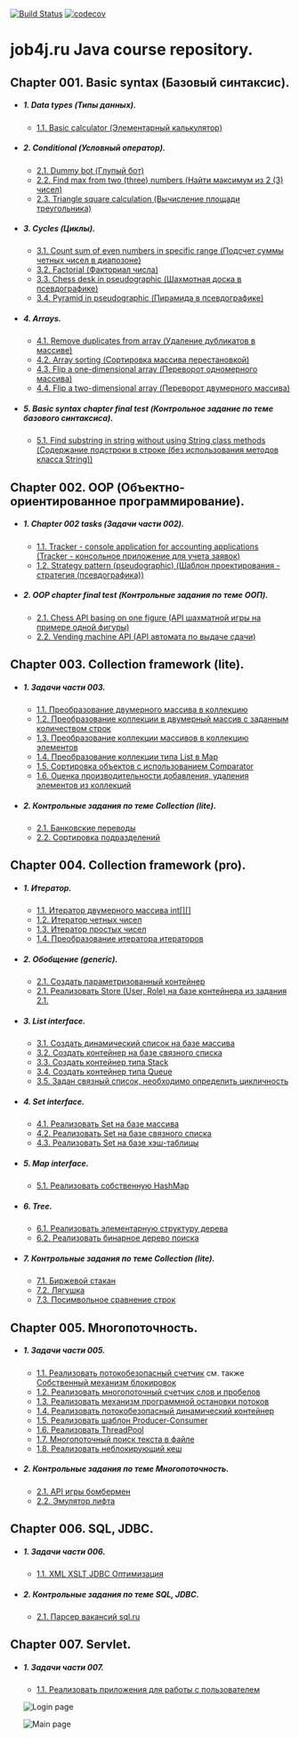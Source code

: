 [![Build Status](https://travis-ci.org/pkukharenka/pkukharenka.svg?branch=master)](https://travis-ci.org/pkukharenka/pkukharenka)
[![codecov](https://codecov.io/gh/pkukharenka/pkukharenka/branch/master/graph/badge.svg)](https://codecov.io/gh/pkukharenka/pkukharenka)

# job4j.ru Java course repository.

## Chapter 001. Basic syntax (Базовый синтаксис).

+ ##### 1. Data types (Типы данных).

    + [1.1. Basic calculator (Элементарный калькулятор)](./chapter_001/src/main/java/ru/job4j/calculator/Calculator.java)

+ ##### 2. Conditional (Условный оператор).

    + [2.1. Dummy bot (Глупый бот)](./chapter_001/src/main/java/ru/job4j/condition/bot/DummyBot.java)
    + [2.2. Find max from two (three) numbers (Найти максимум из 2 (3) чисел)](./chapter_001/src/main/java/ru/job4j/condition/max/Max.java)
    + [2.3. Triangle square calculation (Вычисление площади треугольника)](./chapter_001/src/main/java/ru/job4j/condition/triangle/Triangle.java) 

+ ##### 3. Cycles (Циклы).

    + [3.1. Count sum of even numbers in specific range (Подсчет суммы четных чисел в диапозоне)](./chapter_001/src/main/java/ru/job4j/loop/EvenCounter.java)
    + [3.2. Factorial (Факториал числа)](./chapter_001/src/main/java/ru/job4j/loop/Factorial.java)
    + [3.3. Chess desk in pseudographic (Шахмотная доска в псевдографике)](./chapter_001/src/main/java/ru/job4j/loop/ChessBoardPaint.java) 
    + [3.4. Pyramid in pseudographic (Пирамида в псевдографике)](./chapter_001/src/main/java/ru/job4j/loop/PiramidPaint.java) 
    
+ ##### 4. Arrays.

    + [4.1. Remove duplicates from array (Удаление дубликатов в массиве)](./chapter_001/src/main/java/ru/job4j/array/ArrayDuplicate.java)
    + [4.2. Array sorting (Сортировка массива перестановкой)](./chapter_001/src/main/java/ru/job4j/array/BubbleSort.java)
    + [4.3. Flip a one-dimensional array (Переворот одномерного массива)](./chapter_001/src/main/java/ru/job4j/array/Turn.java)
    + [4.4. Flip a two-dimensional array (Переворот двумерного массива)](./chapter_001/src/main/java/ru/job4j/array/RotateArray.java)

+ ##### 5. Basic syntax chapter final test (Контрольное задание по теме базового синтаксиса).

    + [5.1. Find substring in string without using String class methods (Содержание подстроки в строке (без использования методов класса String))](./chapter_001/src/main/java/ru/job4j/tests/StringContain.java)

## Chapter 002. OOP (Объектно-ориентированное программирование).

+ ##### 1. Chapter 002 tasks (Задачи части 002).

    + [1.1. Tracker - console application for accounting applications (Tracker - консольное приложение для учета заявок)](./chapter_002/src/main/java/ru/job4j/tracker)
    + [1.2. Strategy pattern (pseudographic) (Шаблон проектирования - стратегия (псевдографика))](./chapter_002/src/main/java/ru/job4j/pseudo)

+ ##### 2. OOP chapter final test (Контрольные задания по теме ООП).

    + [2.1. Chess API basing on one figure (API шахматной игры на примере одной фигуры)](./chapter_002/src/main/java/ru/job4j/chess)
    + [2.2. Vending machine API (API автомата по выдаче сдачи)](./chapter_002/src/main/java/ru/job4j/machine)

## Chapter 003. Collection framework (lite).

+ ##### 1. Задачи части 003.

    + [1.1. Преобразование двумерного массива в коллекцию](./chapter_003/src/main/java/ru/job4j/convert/ConvertList.java)
    + [1.2. Преобразование коллекции в двумерный массив с заданным количеством строк](./chapter_003/src/main/java/ru/job4j/convert/ConvertList.java)
    + [1.3. Преобразование коллекции массивов в коллекцию элементов](./chapter_003/src/main/java/ru/job4j/convert/ConvertList.java)
    + [1.4. Преобразование коллекции типа List в Map](./chapter_003/src/main/java/ru/job4j/convert/UserConvert.java)
    + [1.5. Сортировка объектов с использованием Comparator](./chapter_003/src/main/java/ru/job4j/sort/UserSort.java)
    + [1.6. Оценка производительности добавления, удаления элементов из коллекций](./chapter_003/src/main/java/ru/job4j/perfomance/Perfomance.java)


+ ##### 2. Контрольные задания по теме Collection (lite).

    + [2.1. Банковские переводы](./chapter_003/src/main/java/ru/job4j/bank/BankService.java)
    + [2.2. Сортировка подразделений](./chapter_003/src/main/java/ru/job4j/department/DepartmentSort.java)

## Chapter 004. Collection framework (pro).

+ ##### 1. Итератор.

    + [1.1. Итератор двумерного массива int[][]](./chapter_004/src/main/java/ru/job4j/iterator/ArrayIterator.java)
    + [1.2. Итератор четных чисел](./chapter_004/src/main/java/ru/job4j/iterator/EvenIterator.java)
    + [1.3. Итератор простых чисел](./chapter_004/src/main/java/ru/job4j/iterator/PrimeIterator.java)
    + [1.4. Преобразование итератора итераторов](./chapter_004/src/main/java/ru/job4j/iterator/ComplexIter.java)

+ ##### 2. Обобщение (generic).

    + [2.1. Создать параметризованный контейнер](./chapter_004/src/main/java/ru/job4j/generic/SimpleArray.java)
    + [2.1. Реализовать Store (User, Role) на базе контейнера из задания 2.1.](./chapter_004/src/main/java/ru/job4j/generic/service/BaseStore.java)

+ ##### 3. List interface.

    + [3.1. Создать динамический список на базе массива](./chapter_004/src/main/java/ru/job4j/list/ArrayContainer.java)
    + [3.2. Создать контейнер на базе связного списка](./chapter_004/src/main/java/ru/job4j/list/LinkedContainer.java)
    + [3.3. Создать контейнер типа Stack](./chapter_004/src/main/java/ru/job4j/list/StackContainer.java)
    + [3.4. Создать контейнер типа Queue](./chapter_004/src/main/java/ru/job4j/list/QueueContainer.java)
    + [3.5. Задан связный список, необходимо определить цикличность](./chapter_004/src/main/java/ru/job4j/list/CycleCheck.java)

+ ##### 4. Set interface.

    + [4.1. Реализовать Set на базе массива](./chapter_004/src/main/java/ru/job4j/set/SetContainer.java)
    + [4.2. Реализовать Set на базе связного списка](./chapter_004/src/main/java/ru/job4j/set/LinkedSetContainer.java)
    + [4.3. Реализовать Set на базе хэш-таблицы](./chapter_004/src/main/java/ru/job4j/set/HashSetContainer.java)

+ ##### 5. Map interface.

    + [5.1. Реализовать собственную HashMap](./chapter_004/src/main/java/ru/job4j/map/HashMapContainer.java)

+ ##### 6. Tree.

    + [6.1. Реализовать элементарную структуру дерева](./chapter_004/src/main/java/ru/job4j/tree/Tree.java)
    + [6.2. Реализовать бинарное дерево поиска](./chapter_004/src/main/java/ru/job4j/tree/BinaryTree.java)
   

+ ##### 7. Контрольные задания по теме Collection (lite).

    + [7.1. Биржевой стакан](./chapter_004/src/main/java/ru/job4j/test/exchange/ExchangeGlass.java)
    + [7.2. Лягушка](./chapter_004/src/main/java/ru/job4j/test/Frog.java)
    + [7.3. Посимвольное сравнение строк](./chapter_004/src/main/java/ru/job4j/test/WordCheck.java)

## Chapter 005. Многопоточность.

+ ##### 1. Задачи части 005.

    + [1.1. Реализовать потокобезопасный счетчик](./chapter_005/src/main/java/ru/job4j/counter/Count.java)
    см. также [Собственный механизм блокировок](./chapter_005/src/main/java/ru/job4j/counter/MyLock.java)
    + [1.2. Реализовать многопоточный счетчик слов и пробелов](./chapter_005/src/main/java/ru/job4j/thread/WordSpacesCounter.java)
    + [1.3. Реализовать механизм программной остановки потоков](./chapter_005/src/main/java/ru/job4j/thread/Interrupt.java)
    + [1.4. Реализовать потокобезопасный динамический контейнер](./chapter_005/src/main/java/ru/job4j/storage)
    + [1.5. Реализовать шаблон Producer-Consumer](./chapter_005/src/main/java/ru/job4j/monitore/Store.java)
    + [1.6. Реализовать ThreadPool](./chapter_005/src/main/java/ru/job4j/monitore/ThreadPool.java)
    + [1.7. Многопоточный поиск текста в файле](./chapter_005/src/main/java/ru/job4j/monitore/TextSearch.java)
    + [1.8. Реализовать неблокирующий кеш](./chapter_005/src/main/java/ru/job4j/nonblocking)

+ ##### 2. Контрольные задания по теме Многопоточность.

    + [2.1. API игры бомбермен](./chapter_005/src/main/java/ru/job4j/test)
    + [2.2. Эмулятор лифта](./chapter_005/src/main/java/ru/job4j/elevator)

## Chapter 006. SQL, JDBC.

+ ##### 1. Задачи части 006.

    + [1.1. XML XSLT JDBC Оптимизация](./chapter_006/src/main/java/ru/job4j/jdbc)

+ ##### 2. Контрольные задания по теме SQL, JDBC.

    + [2.1. Парсер вакансий sql.ru](./chapter_006/src/main/java/ru/job4j/test)

## Chapter 007. Servlet.

+ ##### 1. Задачи части 007.
    + [1.1. Реализовать приложения для работы с пользователем](./chapter_007/src/main/java/ru/job4j/crud)

    ![Login page](./chapter_007/src/main/resources/images/Main.png)
    
    ![Main page](./chapter_007/src/main/resources/images/Main1.png)
